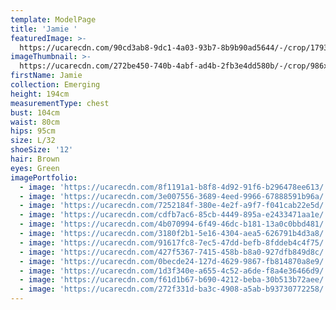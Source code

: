 ```yaml
---
template: ModelPage
title: 'Jamie '
featuredImage: >-
  https://ucarecdn.com/90cd3ab8-9dc1-4a03-93b7-8b9b90ad5644/-/crop/1793x952/0,0/-/preview/
imageThumbnail: >-
  https://ucarecdn.com/272be450-740b-4abf-ad4b-2fb3e4dd580b/-/crop/986x1386/323,0/-/preview/
firstName: Jamie
collection: Emerging
height: 194cm
measurementType: chest
bust: 104cm
waist: 80cm
hips: 95cm
size: L/32
shoeSize: '12'
hair: Brown
eyes: Green
imagePortfolio:
  - image: 'https://ucarecdn.com/8f1191a1-b8f8-4d92-91f6-b296478ee613/'
  - image: 'https://ucarecdn.com/3e007556-3689-4eed-9966-67888591b96a/'
  - image: 'https://ucarecdn.com/7252184f-380e-4e2f-a9f7-f041cab22e5d/'
  - image: 'https://ucarecdn.com/cdfb7ac6-85cb-4449-895a-e2433471aa1e/'
  - image: 'https://ucarecdn.com/4b070994-6f49-46dc-b181-13a0c0bbd481/'
  - image: 'https://ucarecdn.com/3180f2b1-5e16-4304-aea5-626791b4d3a8/'
  - image: 'https://ucarecdn.com/91617fc8-7ec5-47dd-befb-8fddeb4c4f75/'
  - image: 'https://ucarecdn.com/427f5367-7415-458b-b8a0-927dfb849d8c/'
  - image: 'https://ucarecdn.com/0becde24-127d-4629-9867-fb814870a8e9/'
  - image: 'https://ucarecdn.com/1d3f340e-a655-4c52-a6de-f8a4e36466d9/'
  - image: 'https://ucarecdn.com/f61d1b67-b690-4212-beba-30b513b72aee/'
  - image: 'https://ucarecdn.com/272f331d-ba3c-4908-a5ab-b93730772258/'
---
```


